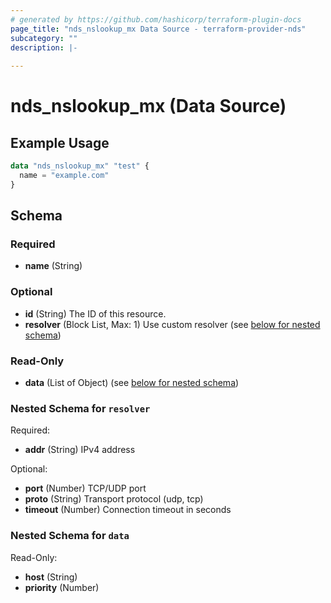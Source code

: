 ```yaml
---
# generated by https://github.com/hashicorp/terraform-plugin-docs
page_title: "nds_nslookup_mx Data Source - terraform-provider-nds"
subcategory: ""
description: |-
  
---
```


# nds_nslookup_mx (Data Source)



## Example Usage

```terraform
data "nds_nslookup_mx" "test" {
  name = "example.com"
}
```

<!-- schema generated by tfplugindocs -->
## Schema

### Required

- **name** (String)

### Optional

- **id** (String) The ID of this resource.
- **resolver** (Block List, Max: 1) Use custom resolver (see [below for nested schema](#nestedblock--resolver))

### Read-Only

- **data** (List of Object) (see [below for nested schema](#nestedatt--data))

<a id="nestedblock--resolver"></a>
### Nested Schema for `resolver`

Required:

- **addr** (String) IPv4 address

Optional:

- **port** (Number) TCP/UDP port
- **proto** (String) Transport protocol (udp, tcp)
- **timeout** (Number) Connection timeout in seconds


<a id="nestedatt--data"></a>
### Nested Schema for `data`

Read-Only:

- **host** (String)
- **priority** (Number)


